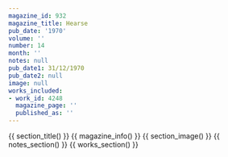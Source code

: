 ```yaml
---
magazine_id: 932
magazine_title: Hearse
pub_date: '1970'
volume: ''
number: 14
month: ''
notes: null
pub_date1: 31/12/1970
pub_date2: null
image: null
works_included:
- work_id: 4248
  magazine_page: ''
  published_as: ''
---
```


{{ section_title() }}
{{ magazine_info() }}
{{ section_image() }}
{{ notes_section() }}
{{ works_section() }}
